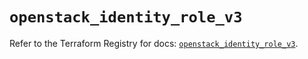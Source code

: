 # `openstack_identity_role_v3`

Refer to the Terraform Registry for docs: [`openstack_identity_role_v3`](https://registry.terraform.io/providers/terraform-provider-openstack/openstack/3.0.0/docs/resources/identity_role_v3).
